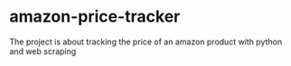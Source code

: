 # amazon-price-tracker
The project is about tracking the price of an amazon product with python and web scraping
